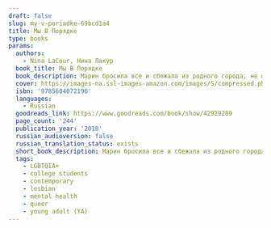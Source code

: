 ```yaml
---
draft: false
slug: my-v-poriadke-69bcd1a4
title: Мы В Порядке
type: books
params:
  authors:
    - Nina LaCour, Нина Лакур
  book_title: Мы В Порядке
  book_description: Марин бросила все и сбежала из родного города, не объяснив причин даже лучшей подруге Мейбл. Она поступает в колледж в Нью-Йорке, в тысячах километрах от дома, и пытается начать новую жизнь. Однако, когда на новогодние каникулы к ней приезжает Мейбл, намереваясь возобновить общение, прошлое настигает Марин с новой силой, вынуждая взглянуть в лицо одиночеству и страхам.
  cover: https://images-na.ssl-images-amazon.com/images/S/compressed.photo.goodreads.com/books/1542893481i/42929289.jpg
  isbn: '9785604072196'
  languages:
    - Russian
  goodreads_link: https://www.goodreads.com/book/show/42929289
  page_count: '244'
  publication_year: '2018'
  russian_audioversion: false
  russian_translation_status: exists
  short_book_description: Марин бросила все и сбежала из родного города, не объяснив причин даже лучшей подруге Мейбл. Она поступает в колледж в Нью-Йорке, в тысячах километрах от дома, и пытается начать новую жизнь.
  tags:
    - LGBTQIA+
    - college students
    - contemporary
    - lesbian
    - mental health
    - queer
    - young adult (YA)
---
```



